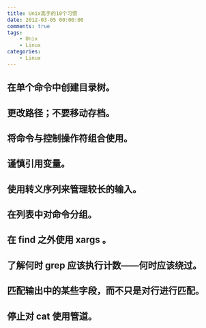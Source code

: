 ```yaml
---
title: Unix高手的10个习惯
date: 2012-03-05 00:00:00
comments: true
tags:
    - Unix
    - Linux
categories:
    - Linux
---
```


## 在单个命令中创建目录树。
## 更改路径；不要移动存档。
## 将命令与控制操作符组合使用。
## 谨慎引用变量。
## 使用转义序列来管理较长的输入。
## 在列表中对命令分组。
## 在 find 之外使用 xargs 。
## 了解何时 grep 应该执行计数——何时应该绕过。
## 匹配输出中的某些字段，而不只是对行进行匹配。
## 停止对 cat 使用管道。
